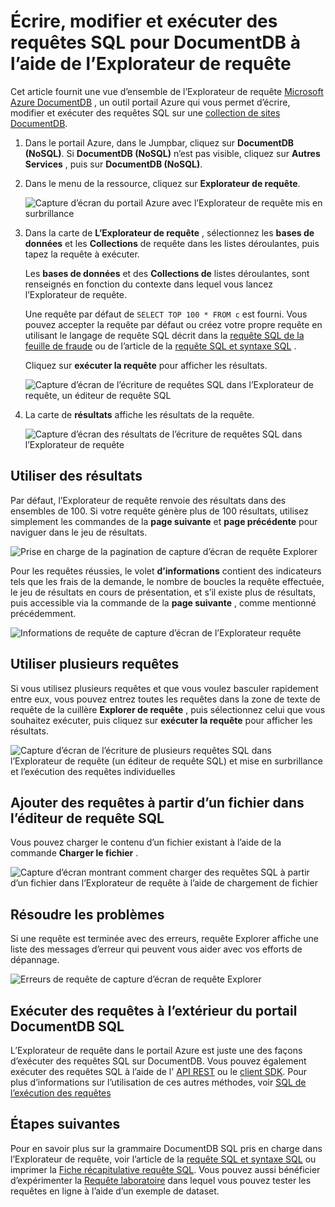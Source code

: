 <properties
    pageTitle="Requête DocumentDB Explorer : Un éditeur de requête SQL | Microsoft Azure"
    description="En savoir plus sur l’Explorateur de requête DocumentDB, un éditeur de requête SQL dans le portail Azure pour l’écriture de requêtes SQL et leur exécution par rapport à une collection de sites NoSQL DocumentDB."
    keywords="écriture de requêtes sql, l’éditeur de requête sql"
    services="documentdb"
    authors="kirillg"
    manager="jhubbard"
    editor="monicar"
    documentationCenter=""/>

<tags
    ms.service="documentdb"
    ms.workload="data-services"
    ms.tgt_pltfrm="na"
    ms.devlang="na"
    ms.topic="article"
    ms.date="08/30/2016"
    ms.author="kirillg"/>

# <a name="write-edit-and-run-sql-queries-for-documentdb-using-query-explorer"></a>Écrire, modifier et exécuter des requêtes SQL pour DocumentDB à l’aide de l’Explorateur de requête 

Cet article fournit une vue d’ensemble de l’Explorateur de requête [Microsoft Azure DocumentDB](https://azure.microsoft.com/services/documentdb/) , un outil portail Azure qui vous permet d’écrire, modifier et exécuter des requêtes SQL sur une [collection de sites DocumentDB](documentdb-create-collection.md).

1. Dans le portail Azure, dans le Jumpbar, cliquez sur **DocumentDB (NoSQL)**. Si **DocumentDB (NoSQL)** n’est pas visible, cliquez sur **Autres Services** , puis sur **DocumentDB (NoSQL)**.

2. Dans le menu de la ressource, cliquez sur **Explorateur de requête**. 

    ![Capture d’écran du portail Azure avec l’Explorateur de requête mis en surbrillance](./media/documentdb-query-collections-query-explorer/queryexplorercommand.png)

3. Dans la carte de **L’Explorateur de requête** , sélectionnez les **bases de données** et les **Collections** de requête dans les listes déroulantes, puis tapez la requête à exécuter. 

    Les **bases de données** et des **Collections de** listes déroulantes, sont renseignés en fonction du contexte dans lequel vous lancez l’Explorateur de requête. 

    Une requête par défaut de `SELECT TOP 100 * FROM c` est fourni.  Vous pouvez accepter la requête par défaut ou créez votre propre requête en utilisant le langage de requête SQL décrit dans la [requête SQL de la feuille de fraude](documentdb-sql-query-cheat-sheet.md) ou de l’article de la [requête SQL et syntaxe SQL](documentdb-sql-query.md) .

    Cliquez sur **exécuter la requête** pour afficher les résultats.

    ![Capture d’écran de l’écriture de requêtes SQL dans l’Explorateur de requête, un éditeur de requête SQL](./media/documentdb-query-collections-query-explorer/queryexplorerinitial.png)

4. La carte de **résultats** affiche les résultats de la requête. 

    ![Capture d’écran des résultats de l’écriture de requêtes SQL dans l’Explorateur de requête](./media/documentdb-query-collections-query-explorer/queryresults1.png)

## <a name="work-with-results"></a>Utiliser des résultats

Par défaut, l’Explorateur de requête renvoie des résultats dans des ensembles de 100.  Si votre requête génère plus de 100 résultats, utilisez simplement les commandes de la **page suivante** et **page précédente** pour naviguer dans le jeu de résultats.

![Prise en charge de la pagination de capture d’écran de requête Explorer](./media/documentdb-query-collections-query-explorer/queryresultspagination.png)

Pour les requêtes réussies, le volet **d’informations** contient des indicateurs tels que les frais de la demande, le nombre de boucles la requête effectuée, le jeu de résultats en cours de présentation, et s’il existe plus de résultats, puis accessible via la commande de la **page suivante** , comme mentionné précédemment.

![Informations de requête de capture d’écran de l’Explorateur requête](./media/documentdb-query-collections-query-explorer/queryinformation.png)

## <a name="use-multiple-queries"></a>Utiliser plusieurs requêtes

Si vous utilisez plusieurs requêtes et que vous voulez basculer rapidement entre eux, vous pouvez entrez toutes les requêtes dans la zone de texte de requête de la cuillère **Explorer de requête** , puis sélectionnez celui que vous souhaitez exécuter, puis cliquez sur **exécuter la requête** pour afficher les résultats.

![Capture d’écran de l’écriture de plusieurs requêtes SQL dans l’Explorateur de requête (un éditeur de requête SQL) et mise en surbrillance et l’exécution des requêtes individuelles](./media/documentdb-query-collections-query-explorer/queryexplorerhighlightandrun.png)

## <a name="add-queries-from-a-file-into-the-sql-query-editor"></a>Ajouter des requêtes à partir d’un fichier dans l’éditeur de requête SQL

Vous pouvez charger le contenu d’un fichier existant à l’aide de la commande **Charger le fichier** .

![Capture d’écran montrant comment charger des requêtes SQL à partir d’un fichier dans l’Explorateur de requête à l’aide de chargement de fichier](./media/documentdb-query-collections-query-explorer/loadqueryfile.png)

## <a name="troubleshoot"></a>Résoudre les problèmes

Si une requête est terminée avec des erreurs, requête Explorer affiche une liste des messages d’erreur qui peuvent vous aider avec vos efforts de dépannage.

![Erreurs de requête de capture d’écran de requête Explorer](./media/documentdb-query-collections-query-explorer/queryerror.png)

## <a name="run-documentdb-sql-queries-outside-the-portal"></a>Exécuter des requêtes à l’extérieur du portail DocumentDB SQL

L’Explorateur de requête dans le portail Azure est juste une des façons d’exécuter des requêtes SQL sur DocumentDB. Vous pouvez également exécuter des requêtes SQL à l’aide de l' [API REST](https://msdn.microsoft.com/library/azure/dn781481.aspx) ou le [client SDK](documentdb-sdk-dotnet.md). Pour plus d’informations sur l’utilisation de ces autres méthodes, voir [SQL de l’exécution des requêtes](documentdb-sql-query.md#executing-sql-queries)

## <a name="next-steps"></a>Étapes suivantes

Pour en savoir plus sur la grammaire DocumentDB SQL pris en charge dans l’Explorateur de requête, voir l’article de la [requête SQL et syntaxe SQL](documentdb-sql-query.md) ou imprimer la [Fiche récapitulative requête SQL](documentdb-sql-query-cheat-sheet.md).
Vous pouvez aussi bénéficier d’expérimenter la [Requête laboratoire](https://www.documentdb.com/sql/demo) dans lequel vous pouvez tester les requêtes en ligne à l’aide d’un exemple de dataset.

